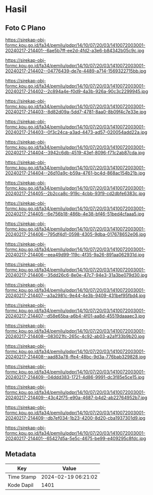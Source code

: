 # Hasil

## Foto C Plano

https://sirekap-obj-formc.kpu.go.id/fa34/pemilu/pdpr/14/10/07/20/03/1410072003001-20240217-214401--6ae5b7ff-ee2d-4fd2-a3e6-b84342b05c9c.jpg

https://sirekap-obj-formc.kpu.go.id/fa34/pemilu/pdpr/14/10/07/20/03/1410072003001-20240217-214402--04776439-de7e-4489-a714-1569322715bb.jpg

https://sirekap-obj-formc.kpu.go.id/fa34/pemilu/pdpr/14/10/07/20/03/1410072003001-20240217-214402--2c894a4e-f0d9-4a3b-926a-90c3c2299945.jpg

https://sirekap-obj-formc.kpu.go.id/fa34/pemilu/pdpr/14/10/07/20/03/1410072003001-20240217-214403--8d82d09a-5dd7-4781-8aa0-8b09f4c7e33e.jpg

https://sirekap-obj-formc.kpu.go.id/fa34/pemilu/pdpr/14/10/07/20/03/1410072003001-20240217-214403--0f3c24ca-a3ad-4473-ad57-020054add22a.jpg

https://sirekap-obj-formc.kpu.go.id/fa34/pemilu/pdpr/14/10/07/20/03/1410072003001-20240217-214404--3942c6db-4519-43ef-8096-f71c2ab87cda.jpg

https://sirekap-obj-formc.kpu.go.id/fa34/pemilu/pdpr/14/10/07/20/03/1410072003001-20240217-214404--26d10a9c-b59a-4761-bc4d-868ac154b21b.jpg

https://sirekap-obj-formc.kpu.go.id/fa34/pemilu/pdpr/14/10/07/20/03/1410072003001-20240217-214405--2b2cca8c-919c-4cbb-93f9-cd2dbfe6383c.jpg

https://sirekap-obj-formc.kpu.go.id/fa34/pemilu/pdpr/14/10/07/20/03/1410072003001-20240217-214405--6e756b18-486b-4e38-bf46-51bed4cfaaa5.jpg

https://sirekap-obj-formc.kpu.go.id/fa34/pemilu/pdpr/14/10/07/20/03/1410072003001-20240217-214406--795df4d1-0598-4305-9dba-017678652e06.jpg

https://sirekap-obj-formc.kpu.go.id/fa34/pemilu/pdpr/14/10/07/20/03/1410072003001-20240217-214406--eea49d99-119c-4f35-9a26-891aa062931d.jpg

https://sirekap-obj-formc.kpu.go.id/fa34/pemilu/pdpr/14/10/07/20/03/1410072003001-20240217-214406--35dd26c6-8e0e-47c7-94e3-31a3be079d30.jpg

https://sirekap-obj-formc.kpu.go.id/fa34/pemilu/pdpr/14/10/07/20/03/1410072003001-20240217-214407--a3a2981c-9e44-4e3b-9409-431bef95fbd4.jpg

https://sirekap-obj-formc.kpu.go.id/fa34/pemilu/pdpr/14/10/07/20/03/1410072003001-20240217-214407--d58e65ba-a6b4-4f01-aa8d-45519daaaec3.jpg

https://sirekap-obj-formc.kpu.go.id/fa34/pemilu/pdpr/14/10/07/20/03/1410072003001-20240217-214408--083021fc-265c-4c92-ab03-a2a1f33b9b20.jpg

https://sirekap-obj-formc.kpu.go.id/fa34/pemilu/pdpr/14/10/07/20/03/1410072003001-20240217-214408--aad83a78-ffe4-48bc-9d3a-776bab329828.jpg

https://sirekap-obj-formc.kpu.go.id/fa34/pemilu/pdpr/14/10/07/20/03/1410072003001-20240217-214409--04ddd383-1721-4d86-9991-dc3f85e5ce15.jpg

https://sirekap-obj-formc.kpu.go.id/fa34/pemilu/pdpr/14/10/07/20/03/1410072003001-20240217-214409--43c42f75-e90a-4687-b4d2-ab22764952b7.jpg

https://sirekap-obj-formc.kpu.go.id/fa34/pemilu/pdpr/14/10/07/20/03/1410072003001-20240217-214409--db7ef034-1b23-4200-8d20-cba1937301d9.jpg

https://sirekap-obj-formc.kpu.go.id/fa34/pemilu/pdpr/14/10/07/20/03/1410072003001-20240217-214401--65427d5a-5e5c-4675-be99-e409295c8fdc.jpg


## Metadata

| Key        | Value               |
| ---------- | ------------------- |
| Time Stamp | 2024-02-19 06:21:02 |
| Kode Dapil | 1401                |



